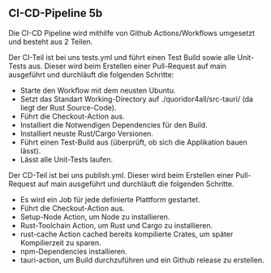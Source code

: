 ## CI-CD-Pipeline 5b
Die CI-CD Pipeline wird mithilfe von Github Actions/Workflows umgesetzt und
besteht aus 2 Teilen.

Der CI-Teil ist bei uns tests.yml und führt einen Test Build sowie alle
Unit-Tests aus. Dieser wird beim Erstellen einer Pull-Request auf main
ausgeführt und durchläuft die folgenden Schritte:

- Starte den Workflow mit dem neusten Ubuntu. 
- Setzt das Standart Working-Directory auf ./quoridor4all/src-tauri/ (da liegt der Rust Source-Code).
- Führt die Checkout-Action aus.
- Installiert die Notwendigen Dependencies für den Build.
- Installiert neuste Rust/Cargo Versionen.
- Führt einen Test-Build aus (überprüft, ob sich die Applikation bauen lässt).
- Lässt alle Unit-Tests laufen.

Der CD-Teil ist bei uns publish.yml. Dieser wird beim Erstellen einer
Pull-Request auf main ausgeführt und durchläuft die folgenden Schritte.

- Es wird ein Job für jede definierte Plattform gestartet.
- Führt die Checkout-Action aus.
- Setup-Node Action, um Node zu installieren.
- Rust-Toolchain Action, um Rust und Cargo zu installieren. 
- rust-cache Action cached bereits kompilierte Crates, um später Kompilierzeit zu sparen.
- npm-Dependencies installieren.
- tauri-action, um Build durchzuführen und ein Github release zu erstellen.
